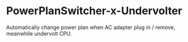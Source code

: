 # PowerPlanSwitcher-x-Undervolter
Automatically change power plan when AC adapter plug in / remove, meanwhile undervolt CPU.
